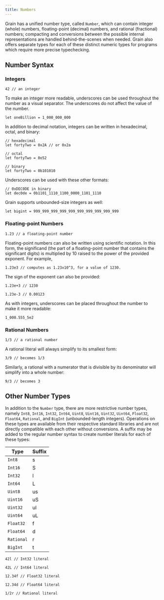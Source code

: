 ```yaml
---
title: Numbers
---
```


Grain has a unified number type, called `Number`, which can contain integer (whole) numbers, floating-point (decimal) numbers, and rational (fractional) numbers; compacting and conversions between the possible internal representations are handled behind-the-scenes when needed. Grain also offers separate types for each of these distinct numeric types for programs which require more precise typechecking.

## Number Syntax

### Integers

```grain
42 // an integer
```

To make an integer more readable, underscores can be used throughout the number as a visual separator. The underscores do not affect the value of the number.

```grain
let oneBillion = 1_000_000_000
```

In addition to decimal notation, integers can be written in hexadecimal, octal, and binary:

```grain
// hexadecimal
let fortyTwo = 0x2A // or 0x2a
```

```grain
// octal
let fortyTwo = 0o52
```

```grain
// binary
let fortyTwo = 0b101010
```

Underscores can be used with these other formats:

```grain
// 0xDEC0DE in binary
let dec0de = 0b1101_1110_1100_0000_1101_1110
```

Grain supports unbounded-size integers as well:
```grain
let bigint = 999_999_999_999_999_999_999_999_999_999
```

### Floating-point Numbers

```grain
1.23 // a floating-point number
```

Floating-point numbers can also be written using scientific notation. In this form, the significand (the part of a floating-point number that contains the significant digits) is multiplied by 10 raised to the power of the provided exponent. For example,

```grain
1.23e3 // computes as 1.23x10^3, for a value of 1230.
```

The sign of the exponent can also be provided:

```grain
1.23e+3 // 1230
```

```grain
1.23e-3 // 0.00123
```

As with integers, underscores can be placed throughout the number to make it more readable:

```grain
1_000.555_5e2
```

### Rational Numbers

```grain
1/3 // a rational number
```

A rational literal will always simplify to its smallest form:

```grain
3/9 // becomes 1/3
```

Similarly, a rational with a numerator that is divisible by its denominator will simplify into a whole number:

```grain
9/3 // becomes 3
```

## Other Number Types

In addition to the `Number` type, there are more restrictive number types, namely `Int8`, `Int16`, `Int32`, `Int64`, `Uint8`, `Uint16`, `Uint32`, `Uint64`, `Float32`, `Float64`, `Rational`, and `BigInt` (unbounded-length integers). Operations on these types are available from their respective standard libraries and are not directly compatible with each other without conversions. A suffix may be added to the regular number syntax to create number literals for each of these types:

|Type|Suffix|
|-|-|
|`Int8`|s|
|`Int16`|S|
|`Int32`|l|
|`Int64`|L|
|`Uint8`|us|
|`Uint16`|uS|
|`Uint32`|ul|
|`Uint64`|uL|
|`Float32`|f|
|`Float64`|d|
|`Rational`|r|
|`BigInt`|t|

```grain
42l // Int32 literal
```

```grain
42L // Int64 literal
```

```grain
12.34f // Float32 literal
```

```grain
12.34d // Float64 literal
```

```grain
1/2r // Rational literal
```
